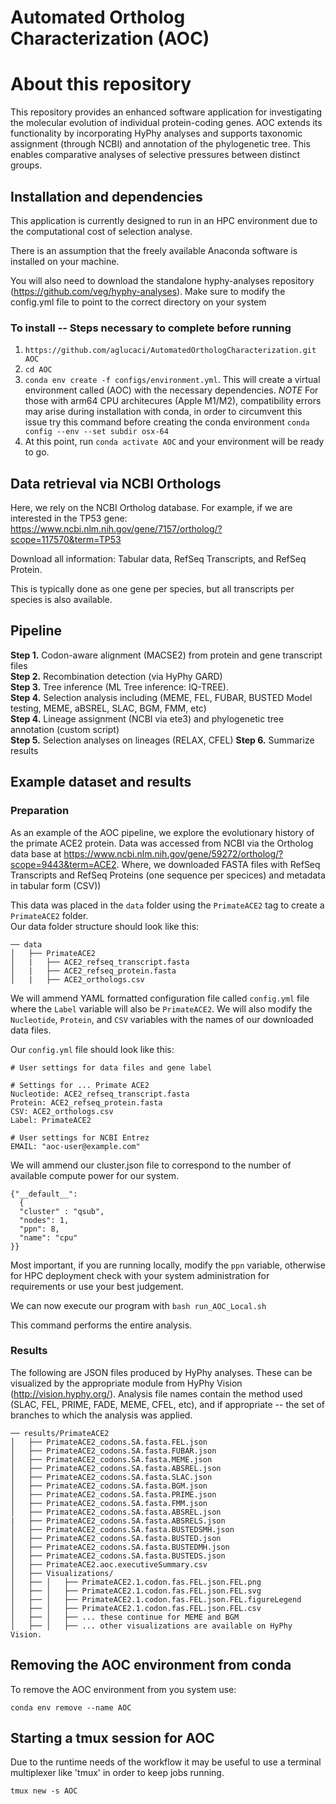 # Automated Ortholog Characterization (AOC)

# About this repository

This repository provides an enhanced software application for investigating the molecular evolution of individual protein-coding genes. AOC extends its functionality by incorporating HyPhy analyses and supports taxonomic assignment (through NCBI) and annotation of the phylogenetic tree. This enables comparative analyses of selective pressures between distinct groups.

## Installation and dependencies
This application is currently designed to run in an HPC environment due to the computational cost of selection analyse.

There is an assumption that the freely available Anaconda software is installed on your machine.

You will also need to download the standalone hyphy-analyses repository (https://github.com/veg/hyphy-analyses). Make sure to modify the config.yml file to point to the correct directory on your system

### To install -- Steps necessary to complete before running
1. `https://github.com/aglucaci/AutomatedOrthologCharacterization.git AOC`
2. `cd AOC`
3. `conda env create -f configs/environment.yml`. This will create a virtual environment called (AOC) with the necessary dependencies.
    *NOTE* For those with arm64 CPU architecures (Apple M1/M2), compatibility errors may arise during installation with conda, in order to circumvent this issue try this command before creating the conda environment `conda config --env --set subdir osx-64`
4. At this point, run `conda activate AOC` and your environment will be ready to go.

## Data retrieval via NCBI Orthologs
Here, we rely on the NCBI Ortholog database. For example, if we are interested in the TP53 gene: https://www.ncbi.nlm.nih.gov/gene/7157/ortholog/?scope=117570&term=TP53

Download all information: Tabular data, RefSeq Transcripts, and RefSeq Protein. 

This is typically done as one gene per species, but all transcripts per species is also available.

## Pipeline

**Step 1.** Codon-aware alignment (MACSE2) from protein and gene transcript files \
**Step 2.** Recombination detection (via HyPhy GARD) \
**Step 3.** Tree inference (ML Tree inference: IQ-TREE). \
**Step 4.** Selection analysis including (MEME, FEL, FUBAR, BUSTED Model testing, MEME, aBSREL, SLAC, BGM, FMM, etc) \
**Step 4.** Lineage assignment (NCBI via ete3) and phylogenetic tree annotation (custom script) \
**Step 5.** Selection analyses on lineages (RELAX, CFEL)
**Step 6.** Summarize results

## Example dataset and results

### Preparation
As an example of the AOC pipeline, we explore the evolutionary history of the primate ACE2 protein. Data was accessed from NCBI via the Ortholog data base at https://www.ncbi.nlm.nih.gov/gene/59272/ortholog/?scope=9443&term=ACE2. Where, we downloaded FASTA files with RefSeq Transcripts and RefSeq Proteins (one sequence per specices) and metadata in tabular form (CSV))

This data was placed in the `data` folder using the `PrimateACE2` tag to create a `PrimateACE2` folder.  
Our data folder structure should look like this:

```
── data
│   ├── PrimateACE2
│   |   ├── ACE2_refseq_transcript.fasta
│   |   ├── ACE2_refseq_protein.fasta
│   |   ├── ACE2_orthologs.csv
```

We will ammend YAML formatted configuration file called `config.yml` file where the `Label` variable will also be `PrimateACE2`. We will also modify the `Nucleotide`, `Protein`, and `CSV` variables with the names of our downloaded data files.

Our `config.yml` file should look like this:

```
# User settings for data files and gene label

# Settings for ... Primate ACE2
Nucleotide: ACE2_refseq_transcript.fasta
Protein: ACE2_refseq_protein.fasta
CSV: ACE2_orthologs.csv
Label: PrimateACE2

# User settings for NCBI Entrez
EMAIL: "aoc-user@example.com"
```

We will ammend our cluster.json file to correspond to the number of available compute power for our system.

```
{"__default__": 
  {
  "cluster" : "qsub",
  "nodes": 1,
  "ppn": 8,
  "name": "cpu"
}}
```

Most important, if you are running locally, modify the `ppn` variable, otherwise for HPC deployment check with your system administration for requirements or use your best judgement.

We can now execute our program with `bash run_AOC_Local.sh`

This command performs the entire analysis.

### Results
The following are JSON files produced by HyPhy analyses. These can be visualized by the appropriate module from HyPhy Vision (http://vision.hyphy.org/). Analysis file names contain the method used (SLAC, FEL, PRIME, FADE, MEME, CFEL, etc), and if appropriate -- the set of branches to which the analysis was applied.

```
── results/PrimateACE2
│   ├── PrimateACE2_codons.SA.fasta.FEL.json
│   ├── PrimateACE2_codons.SA.fasta.FUBAR.json
│   ├── PrimateACE2_codons.SA.fasta.MEME.json
│   ├── PrimateACE2_codons.SA.fasta.ABSREL.json
│   ├── PrimateACE2_codons.SA.fasta.SLAC.json
│   ├── PrimateACE2_codons.SA.fasta.BGM.json
│   ├── PrimateACE2_codons.SA.fasta.PRIME.json
│   ├── PrimateACE2_codons.SA.fasta.FMM.json
│   ├── PrimateACE2_codons.SA.fasta.ABSREL.json
|   ├── PrimateACE2_codons.SA.fasta.ABSRELS.json
│   ├── PrimateACE2_codons.SA.fasta.BUSTEDSMH.json
│   ├── PrimateACE2_codons.SA.fasta.BUSTED.json
│   ├── PrimateACE2_codons.SA.fasta.BUSTEDMH.json
│   ├── PrimateACE2_codons.SA.fasta.BUSTEDS.json
│   ├── PrimateACE2.aoc.executiveSummary.csv
│   ├── Visualizations/
│   ├── │   ├── PrimateACE2.1.codon.fas.FEL.json.FEL.png
│   ├── │   ├── PrimateACE2.1.codon.fas.FEL.json.FEL.svg
│   ├── │   ├── PrimateACE2.1.codon.fas.FEL.json.FEL.figureLegend
│   ├── │   ├── PrimateACE2.1.codon.fas.FEL.json.FEL.csv
│   ├── │   ├── ... these continue for MEME and BGM
│   ├── │   ├── ... other visualizations are available on HyPhy Vision.
```

## Removing the AOC environment from conda

To remove the AOC environment from you system use: 

```conda env remove --name AOC```

## Starting a tmux session for AOC

Due to the runtime needs of the workflow it may be useful to use a terminal multiplexer like 'tmux' in order to keep jobs running.

```tmux new -s AOC ```
